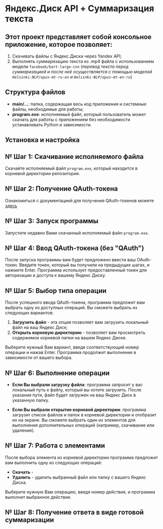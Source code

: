 # Яндекс.Диск API + Суммаризация текста

## Этот проект представляет собой консольное приложение, которое позволяет:
1. Скачивать файлы с Яндекс.Диска через Yandex API;
2. Выполнять суммаризацию текста из .mp4 файла с использованием модели `facebook/bart-large-cnn` (*перевод текста перед суммаризацией и после неё осуществляется с помощью моделей `Helsinki-NLP/opus-mt-ru-en` и `Helsinki-NLP/opus-mt-en-ru`*)

## Структура файлов
- **main/...**: папка, содержащая весь код приложения и системные файлы, необходимые для работы;
- **program.exe**: исполняемый файл, который пользователь может скачать для работы с приложением без необходимости устанавливать Python и зависимости.

## Установка и настройка

## № Шаг 1: Скачивание исполняемого файла
Скачайте исполняемый файл `program.exe`, который находится в корневой директории репозитория.

## № Шаг 2: Получение QAuth-токена
Ознакомиться с документацией для получения QAuth-токенов можете [здесь](https://yandex.ru/dev/disk-api/doc/ru/concepts/quickstart)

## № Шаг 3: Запуск программы
Запустите недавно Вами скачанный исполняемый файл `program.exe`.

## № Шаг 4: Ввод QAuth-токена (без "QAuth")
После запуска программы вам будет предложено ввести ваш OAuth-токен. Введите токен, который вы получили на предыдущих шагах, и нажмите Enter. Программа использует предоставленный токен для авторизации и доступа к вашему Яндекс Диску.

## № Шаг 5: Выбор типа операции
После успешного ввода QAuth-токена, программа предложит вам выбрать одну из доступных операций. Вы сможете выбрать из следующих вариантов:

1. **Загрузить файл** - эта опция позволяет вам загрузить локальный файл на ваш Яндекс Диск;
2. **Открыть корневую директорию** - позволяет вам просмотреть содержимое корневой папки на вашем Яндекс Диске.

Выберите нужный Вам вариант, введя соответствующий номер операции и нажав Enter. Программа продолжит выполнение в зависимости от вашего выбора.

## № Шаг 6: Выполнение операции

- **Если Вы выбрали загрузку файла**: программа запросит у вас локальный путь к файлу, который вы хотите загрузить. После указания пути, файл будет загружен на ваш Яндекс Диск в указанную папку.
  
- **Если Вы выбрали открытие корневой директории**: программа загрузит список файлов и папок в корневой директории и отобразит их на экране. Вы сможете выбрать один из элементов для выполнения дополнительных операций (например, скачивание или удаление).

## № Шаг 7: Работа с элементами

После выбора элемента из корневой директории программа предложит вам выполнить одну из следующих операций:

- **Скачать** - 
- **Удалить** - удалить выбранный файл или папку с вашего Яндекс Диска.

Выберите нужную Вам операцию, введя номер действия, и программа выполнит выбранное действие.

## № Шаг 8: Получение ответа в виде готовой суммаризации
